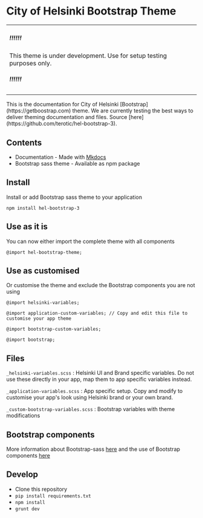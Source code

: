 # City of Helsinki Bootstrap Theme

<table><tr><td><h5>!!!!!!</h5> This theme is under development. Use for setup testing purposes only.<h5>!!!!!!</h5></td></tr></table>
This is the documentation for City of Helsinki [Bootstrap](https://getboostrap.com) theme. We are currently testing the best ways to deliver theming documentation and files. Source [here](https://github.com/terotic/hel-bootstrap-3).

## Contents

* Documentation - Made with [Mkdocs](http://www.mkdocs.org)
* Bootstrap sass theme - Available as npm package

## Install

Install or add Bootstrap sass theme to your application
```
npm install hel-bootstrap-3
```

## Use as it is

You can now either import the complete theme with all components
```
@import hel-bootstrap-theme;
```

## Use as customised

Or customise the theme and exclude the Bootstrap components you are not using
```
@import helsinki-variables;

@import application-custom-variables; // Copy and edit this file to customise your app theme

@import bootstrap-custom-variables;

@import bootstrap;
```

## Files

``
_helsinki-variables.scss
``
: Helsinki UI and Brand specific variables. Do not use these directly in your app, map them to app specific variables instead.

``
_application-variables.scss
``
: App specific setup. Copy and modify to customise your app's look using Helsinki brand or your own brand.

``
_custom-bootstrap-variables.scss
``
: Bootstrap variables with theme modifications

## Bootstrap components

More information about Bootstrap-sass [here](https://github.com/twbs/bootstrap-sass) and the use of Bootstrap components [here](http://getbootstrap.com/components/)

## Develop

* Clone this repository
* ``pip install requirements.txt``
* ``npm install``
* ``grunt dev``
